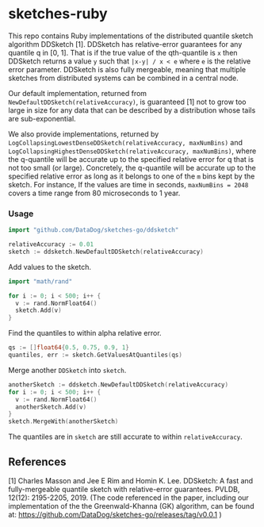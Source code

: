 # sketches-ruby

This repo contains Ruby implementations of the distributed quantile sketch algorithm
DDSketch [1]. DDSketch has relative-error guarantees for any quantile q in [0, 1].
That is if the true value of the qth-quantile is `x` then DDSketch returns a value `y` 
such that `|x-y| / x < e` where `e` is the relative error parameter. DDSketch is also 
fully mergeable, meaning that multiple sketches from distributed systems can be combined 
in a central node.

Our default implementation, returned from `NewDefaultDDSketch(relativeAccuracy)`, is
guaranteed [1] not to grow too large in size for any data that can be described by a
distribution whose tails are sub-exponential.

We also provide implementations, returned by `LogCollapsingLowestDenseDDSketch(relativeAccuracy, maxNumBins)`
and `LogCollapsingHighestDenseDDSketch(relativeAccuracy, maxNumBins)`, where the q-quantile
will be accurate up to the specified relative error for q that is not too small (or large).
Concretely, the q-quantile will be accurate up to the specified relative error as long as it
belongs to one of the `m` bins kept by the sketch. For instance, If the values are time in seconds, 
`maxNumBins = 2048` covers a time range from 80 microseconds to 1 year.

### Usage

```go
import "github.com/DataDog/sketches-go/ddsketch"

relativeAccuracy := 0.01
sketch := ddsketch.NewDefaultDDSketch(relativeAccuracy)
```

Add values to the sketch.

```go
import "math/rand"

for i := 0; i < 500; i++ {
  v := rand.NormFloat64()
  sketch.Add(v)
}
```

Find the quantiles to within alpha relative error.

```go
qs := []float64{0.5, 0.75, 0.9, 1}
quantiles, err := sketch.GetValuesAtQuantiles(qs)
```

Merge another `DDSketch` into `sketch`.

```go
anotherSketch := ddsketch.NewDefaultDDSketch(relativeAccuracy)
for i := 0; i < 500; i++ {
  v := rand.NormFloat64()
  anotherSketch.Add(v)
}
sketch.MergeWith(anotherSketch)
```

The quantiles are in `sketch` are still accurate to within `relativeAccuracy`.

## References

[1] Charles Masson and Jee E Rim and Homin K. Lee. DDSketch: A fast and fully-mergeable quantile sketch with 
relative-error guarantees. PVLDB, 12(12): 2195-2205, 2019. (The code referenced in the paper, including our 
implementation of the the Greenwald-Khanna (GK) algorithm, can be found at: 
https://github.com/DataDog/sketches-go/releases/tag/v0.0.1 )
